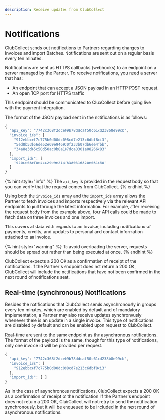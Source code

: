 ```yaml
---
description: Receive updates from ClubCollect
---
```


# Notifications

ClubCollect sends out notifications to Partners regarding changes to Invoices and Import Batches. Notifications are sent out on a regular basis every ten minutes.

Notifications are sent as HTTPS callbacks \(webhooks\) to an endpoint on a server managed by the Partner. To receive notifications, you need a server that has:

* An endpoint that can accept a JSON payload in an HTTP POST request.
* An open TCP port for HTTPS traffic

This endpoint should be communicated to ClubCollect before going live with the payment integration.

The format of the JSON payload sent in the notifications is as follows:

```javascript
{
  "api_key": "7742c368f2dce09b78ddcaf50c61cd238b8e99cb",
  "invoice_ids": [
    "912ebbcef7c775b0d00dc098cd7e213c6dbf8ci3",
    "5ed8b53b56de52e69e946930f233b07db6ee4fbb",
    "34a8e3d65c50d50ac0b8a187dca8301a08266c83"
  ],
  "import_ids": [
    "92bce68ef0e4cc29e9e214f8380316820e081c50"
  ]
}
```

{% hint style="info" %}
The `api_key` is provided in the request body so that you can verify that the request comes from ClubCollect.
{% endhint %}

Using both the `invoice_ids` array and the `import_ids` array allows the Partner to fetch invoices and imports respectively via the relevant API endpoints to pull through the latest information. For example, after receiving the request body from the example above, four API calls could be made to fetch data on three invoices and one import.

This covers all data with regards to an invoice, including notifications of payments, credits, and updates to personal and contact information attached to an invoice.

{% hint style="warning" %}
To avoid overloading the server, requests should be spread out rather than being executed at once.
{% endhint %}

ClubCollect expects a 200 OK as a confirmation of receipt of the notifications. If the Partner's endpoint does not return a 200 OK, ClubCollect will include the notifications that have not been confirmed in the next round of notifications sent.

## Real-time \(synchronous\) Notifications

Besides the notifications that ClubCollect sends asynchronously in groups every ten minutes, which are enabled by default and of mandatory implementation, a Partner may also receive updates synchronously whenever there is an update in a single invoice. This type of notifications are disabled by default and can be enabled upon request to ClubCollect.

Real-time are sent to the same endpoint as the asynchronous notifications. The format of the payload is the same, though for this type of notifications, only one invoice id will be provided per request.

```javascript
{
  "api_key": "7742c368f2dce09b78ddcaf50c61cd238b8e99cb",
  "invoice_ids": [
    "912ebbcef7c775b0d00dc098cd7e213c6dbf8ci3"
  ],
  "import_ids": [ ]
}
```

As in the case of asynchronous notifications, ClubCollect expects a 200 OK as a confirmation of receipt of the notification. If the Partner's endpoint does not return a 200 OK, ClubCollect will not retry to send the notification synchronously, but it will be enqueued to be included in the next round of asynchronous notifications.
